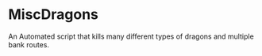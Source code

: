 
MiscDragons
===========

An Automated script that kills many different types of dragons and multiple bank routes. 
